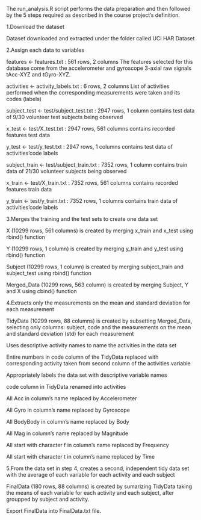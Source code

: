 The run_analysis.R script performs the data preparation and then followed by the 5 steps required as described in the course project’s definition.

1.Download the dataset
  
  Dataset downloaded and extracted under the folder called UCI HAR Dataset

2.Assign each data to variables
  
  features <- features.txt : 561 rows, 2 columns
  The features selected for this database come from the accelerometer and gyroscope 3-axial raw signals tAcc-XYZ and tGyro-XYZ.

  activities <- activity_labels.txt : 6 rows, 2 columns
  List of activities performed when the corresponding measurements were taken and its codes (labels)

  subject_test <- test/subject_test.txt : 2947 rows, 1 column
  contains test data of 9/30 volunteer test subjects being observed

  x_test <- test/X_test.txt : 2947 rows, 561 columns
  contains recorded features test data

  y_test <- test/y_test.txt : 2947 rows, 1 columns
  contains test data of activities’code labels

  subject_train <- test/subject_train.txt : 7352 rows, 1 column
  contains train data of 21/30 volunteer subjects being observed

  x_train <- test/X_train.txt : 7352 rows, 561 columns
  contains recorded features train data

  y_train <- test/y_train.txt : 7352 rows, 1 columns
  contains train data of activities’code labels

3.Merges the training and the test sets to create one data set
  
  X (10299 rows, 561 columns) is created by merging x_train and x_test using rbind() function

  Y (10299 rows, 1 column) is created by merging y_train and y_test using rbind() function

  Subject (10299 rows, 1 column) is created by merging subject_train and subject_test using rbind() function

  Merged_Data (10299 rows, 563 column) is created by merging Subject, Y and X using cbind() function

4.Extracts only the measurements on the mean and standard deviation for each measurement

  TidyData (10299 rows, 88 columns) is created by subsetting Merged_Data, selecting only columns: subject, code and the measurements on the mean and standard deviation (std) for each measurement

Uses descriptive activity names to name the activities in the data set

  Entire numbers in code column of the TidyData replaced with corresponding activity taken from second column of the activities variable

Appropriately labels the data set with descriptive variable names

  code column in TidyData renamed into activities

  All Acc in column’s name replaced by Accelerometer

  All Gyro in column’s name replaced by Gyroscope

  All BodyBody in column’s name replaced by Body

  All Mag in column’s name replaced by Magnitude

  All start with character f in column’s name replaced by Frequency

  All start with character t in column’s name replaced by Time

5.From the data set in step 4, creates a second, independent tidy data set with the average of each variable for each activity and each subject

  FinalData (180 rows, 88 columns) is created by sumarizing TidyData taking the means of each variable for each activity and each subject, after groupped by subject and activity.

Export FinalData into FinalData.txt file.
